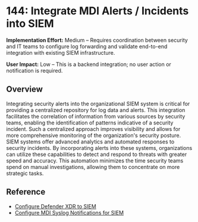 # 144: Integrate MDI Alerts / Incidents into SIEM

**Implementation Effort:** Medium – Requires coordination between security and IT teams to configure log forwarding and validate end-to-end integration with existing SIEM infrastructure.

**User Impact:** Low – This is a backend integration; no user action or notification is required.

## Overview

Integrating security alerts into the organizational SIEM system is critical for providing a centralized repository for log data and alerts. This integration facilitates the correlation of information from various sources by security teams, enabling the identification of patterns indicative of a security incident. Such a centralized approach improves visibility and allows for more comprehensive monitoring of the organization's security posture. SIEM systems offer advanced analytics and automated responses to security incidents. By incorporating alerts into these systems, organizations can utilize these capabilities to detect and respond to threats with greater speed and accuracy. This automation minimizes the time security teams spend on manual investigations, allowing them to concentrate on more strategic tasks.

## Reference

* [Configure Defender XDR to SIEM](https://learn.microsoft.com/defender-xdr/configure-siem-defender)
* [Configure MDI Syslog Notifications for SIEM](https://learn.microsoft.com/defender-for-identity/notifications#configure-syslog-notifications)